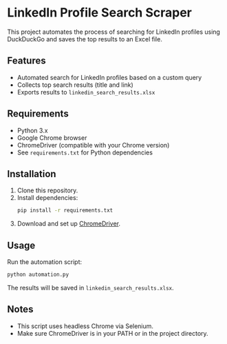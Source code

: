 # LinkedIn Profile Search Scraper

This project automates the process of searching for LinkedIn profiles using DuckDuckGo and saves the top results to an Excel file.

## Features

- Automated search for LinkedIn profiles based on a custom query
- Collects top search results (title and link)
- Exports results to `linkedin_search_results.xlsx`

## Requirements

- Python 3.x
- Google Chrome browser
- ChromeDriver (compatible with your Chrome version)
- See `requirements.txt` for Python dependencies

## Installation

1. Clone this repository.
2. Install dependencies:
   ```sh
   pip install -r requirements.txt
   ```
3. Download and set up [ChromeDriver](https://chromedriver.chromium.org/downloads).

## Usage

Run the automation script:

```sh
python automation.py
```

The results will be saved in `linkedin_search_results.xlsx`.

## Notes

- This script uses headless Chrome via Selenium.
- Make sure ChromeDriver is in your PATH or in the project directory.
